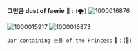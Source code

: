 
   **그만큼 dust of faerie**
   🐑  :  (🌪️)
![1000016876](https://github.com/user-attachments/assets/63c37a64-f5af-4610-8800-572703e77098)

 
![1000015917](https://github.com/user-attachments/assets/fa900a8b-ac0e-4bb3-ba17-181d655ec494)
![1000016873](https://github.com/user-attachments/assets/8f1360bc-f726-41d4-aecc-6fa714a3eca8)


`Jar containing 눈물 of the Princess`
     🍥      :   (🦪)


